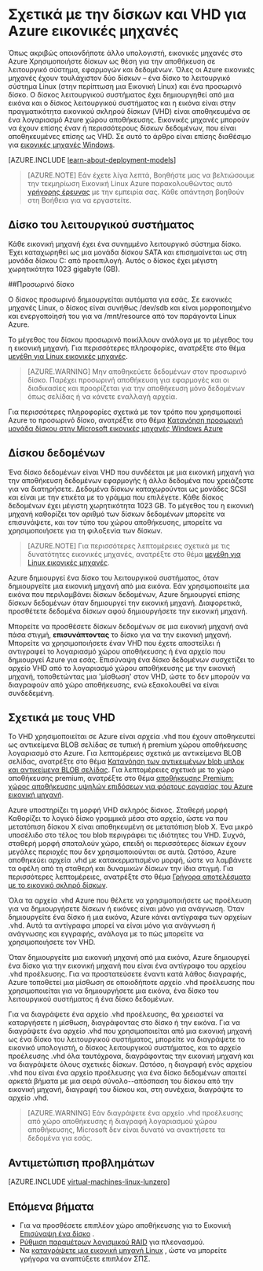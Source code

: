 <properties
    pageTitle="Σχετικά με την δίσκων και VHD για ΣΠΣ Linux | Microsoft Azure"
    description="Μάθετε περισσότερα σχετικά με τα βασικά στοιχεία των δίσκων και VHD για Linux εικονικές μηχανές στο Azure."
    services="virtual-machines-linux"
    documentationCenter=""
    authors="cynthn"
    manager="timlt"
    editor="tysonn"
    tags="azure-resource-manager,azure-service-management"/>

<tags
    ms.service="virtual-machines-linux"
    ms.workload="infrastructure-services"
    ms.tgt_pltfrm="vm-linux"
    ms.devlang="na"
    ms.topic="article"
    ms.date="06/16/2016"
    ms.author="cynthn"/>

# <a name="about-disks-and-vhds-for-azure-virtual-machines"></a>Σχετικά με την δίσκων και VHD για Azure εικονικές μηχανές

Όπως ακριβώς οποιονδήποτε άλλο υπολογιστή, εικονικές μηχανές στο Azure Χρησιμοποιήστε δίσκων ως θέση για την αποθήκευση σε λειτουργικό σύστημα, εφαρμογών και δεδομένων. Όλες οι Azure εικονικές μηχανές έχουν τουλάχιστον δύο δίσκων – ένα δίσκο το λειτουργικό σύστημα Linux (στην περίπτωση μια Εικονική Linux) και ένα προσωρινό δίσκο. Ο δίσκος λειτουργικού συστήματος έχει δημιουργηθεί από μια εικόνα και ο δίσκος λειτουργικού συστήματος και η εικόνα είναι στην πραγματικότητα εικονικού σκληρού δίσκων (VHD) είναι αποθηκευμένα σε ένα λογαριασμό Azure χώρου αποθήκευσης. Εικονικές μηχανές μπορούν να έχουν επίσης έναν ή περισσότερους δίσκων δεδομένων, που είναι αποθηκευμένες επίσης ως VHD. Σε αυτό το άρθρο είναι επίσης διαθέσιμο για [εικονικές μηχανές Windows](virtual-machines-windows-about-disks-vhds.md).

[AZURE.INCLUDE [learn-about-deployment-models](../../includes/learn-about-deployment-models-both-include.md)]

> [AZURE.NOTE] Εάν έχετε λίγα λεπτά, Βοηθήστε μας να βελτιώσουμε την τεκμηρίωση Εικονική Linux Azure παρακολουθώντας αυτό [γρήγορης έρευνας](https://aka.ms/linuxdocsurvey) με την εμπειρία σας. Κάθε απάντηση βοηθούν στη Βοήθεια για να εργαστείτε.

## <a name="operating-system-disk"></a>Δίσκο του λειτουργικού συστήματος

Κάθε εικονική μηχανή έχει ένα συνημμένο λειτουργικό σύστημα δίσκο. Έχει καταχωρηθεί ως μια μονάδα δίσκου SATA και επισημαίνεται ως στη μονάδα δίσκου C: από προεπιλογή. Αυτός ο δίσκος έχει μέγιστη χωρητικότητα 1023 gigabyte (GB). 

##<a name="temporary-disk"></a>Προσωρινό δίσκο

Ο δίσκος προσωρινό δημιουργείται αυτόματα για εσάς. Σε εικονικές μηχανές Linux, ο δίσκος είναι συνήθως /dev/sdb και είναι μορφοποιημένο και ενεργοποίησή του για να /mnt/resource από τον παράγοντα Linux Azure.

Το μέγεθος του δίσκου προσωρινό ποικίλλουν ανάλογα με το μέγεθος του η εικονική μηχανή. Για περισσότερες πληροφορίες, ανατρέξτε στο θέμα [μεγέθη για Linux εικονικές μηχανές](virtual-machines-linux-sizes.md).

>[AZURE.WARNING] Μην αποθηκεύετε δεδομένων στον προσωρινό δίσκο. Παρέχει προσωρινή αποθήκευση για εφαρμογές και οι διαδικασίες και προορίζεται για την αποθήκευση μόνο δεδομένων όπως σελίδας ή να κάνετε εναλλαγή αρχεία. 

Για περισσότερες πληροφορίες σχετικά με τον τρόπο που χρησιμοποιεί Azure το προσωρινό δίσκο, ανατρέξτε στο θέμα [Κατανόηση προσωρινή μονάδα δίσκου στην Microsoft εικονικές μηχανές Windows Azure](https://blogs.msdn.microsoft.com/mast/2013/12/06/understanding-the-temporary-drive-on-windows-azure-virtual-machines/)

## <a name="data-disk"></a>Δίσκου δεδομένων

Ένα δίσκο δεδομένων είναι VHD που συνδέεται με μια εικονική μηχανή για την αποθήκευση δεδομένων εφαρμογής ή άλλα δεδομένα που χρειάζεστε για να διατηρήσετε. Δεδομένα δίσκων καταχωρούνται ως μονάδες SCSI και είναι με την ετικέτα με το γράμμα που επιλέγετε.  Κάθε δίσκος δεδομένων έχει μέγιστη χωρητικότητα 1023 GB. Το μέγεθος του η εικονική μηχανή καθορίζει τον αριθμό των δίσκων δεδομένων μπορείτε να επισυνάψετε, και τον τύπο του χώρου αποθήκευσης, μπορείτε να χρησιμοποιήσετε για τη φιλοξενία των δίσκων.

>[AZURE.NOTE] Για περισσότερες λεπτομέρειες σχετικά με τις δυνατότητες εικονικές μηχανές, ανατρέξτε στο θέμα [μεγέθη για Linux εικονικές μηχανές](virtual-machines-linux-sizes.md).

Azure δημιουργεί ένα δίσκο του λειτουργικού συστήματος, όταν δημιουργείτε μια εικονική μηχανή από μια εικόνα. Εάν χρησιμοποιείτε μια εικόνα που περιλαμβάνει δίσκων δεδομένων, Azure δημιουργεί επίσης δίσκων δεδομένων όταν δημιουργεί την εικονική μηχανή. Διαφορετικά, προσθέτετε δεδομένα δίσκων αφού δημιουργήσετε την εικονική μηχανή.

Μπορείτε να προσθέσετε δίσκων δεδομένων σε μια εικονική μηχανή ανά πάσα στιγμή, **επισυνάπτοντας** το δίσκο για να την εικονική μηχανή. Μπορείτε να χρησιμοποιήσετε έναν VHD που έχετε αποστείλει ή αντιγραφεί το λογαριασμό χώρου αποθήκευσης ή ένα αρχείο που δημιουργεί Azure για εσάς. Επισύναψη ένα δίσκο δεδομένων συσχετίζει το αρχείο VHD από το λογαριασμό χώρου αποθήκευσης με την εικονική μηχανή, τοποθετώντας μια 'μίσθωση' στον VHD, ώστε το δεν μπορούν να διαγραφούν από χώρο αποθήκευσης, ενώ εξακολουθεί να είναι συνδεδεμένη.

## <a name="about-vhds"></a>Σχετικά με τους VHD

Το VHD χρησιμοποιείται σε Azure είναι αρχεία .vhd που έχουν αποθηκευτεί ως αντικείμενα BLOB σελίδας σε τυπική ή premium χώρου αποθήκευσης λογαριασμό στο Azure. Για λεπτομέρειες σχετικά με αντικείμενα BLOB σελίδας, ανατρέξτε στο θέμα [Κατανόηση των αντικειμένων blob μπλοκ και αντικείμενα BLOB σελίδας](https://msdn.microsoft.com/library/ee691964.aspx). Για λεπτομέρειες σχετικά με το χώρο αποθήκευσης premium, ανατρέξτε στο θέμα [αποθήκευσης Premium: χώρος αποθήκευσης υψηλών επιδόσεων για φόρτους εργασίας του Azure εικονική μηχανή](../storage/storage-premium-storage.md).

Azure υποστηρίζει τη μορφή VHD σκληρός δίσκος. Σταθερή μορφή Καθορίζει το λογικό δίσκο γραμμικά μέσα στο αρχείο, ώστε να που μετατόπιση δίσκου X είναι αποθηκευμένη σε μετατόπιση blob X. Ένα μικρό υποσέλιδο στο τέλος του blob περιγράφει τις ιδιότητες του VHD. Συχνά, σταθερή μορφή σπαταλούν χώρο, επειδή οι περισσότερες δίσκων έχουν μεγάλες περιοχές που δεν χρησιμοποιούνται σε αυτά. Ωστόσο, Azure αποθηκεύει αρχεία .vhd με κατακερματισμένο μορφή, ώστε να λαμβάνετε τα οφέλη από τη σταθερή και δυναμικών δίσκων την ίδια στιγμή. Για περισσότερες λεπτομέρειες, ανατρέξτε στο θέμα [Γρήγορα αποτελέσματα με το εικονικό σκληρό δίσκων](https://technet.microsoft.com/library/dd979539.aspx).

Όλα τα αρχεία .vhd Azure που θέλετε να χρησιμοποιήσετε ως προέλευση για να δημιουργήσετε δίσκων ή εικόνες είναι μόνο για ανάγνωση. Όταν δημιουργείτε ένα δίσκο ή μια εικόνα, Azure κάνει αντίγραφα των αρχείων .vhd. Αυτά τα αντίγραφα μπορεί να είναι μόνο για ανάγνωση ή ανάγνωσης και εγγραφής, ανάλογα με το πώς μπορείτε να χρησιμοποιήσετε τον VHD.

Όταν δημιουργείτε μια εικονική μηχανή από μια εικόνα, Azure δημιουργεί ένα δίσκο για την εικονική μηχανή που είναι ένα αντίγραφο του αρχείου .vhd προέλευσης. Για να προστατεύσετε έναντι κατά λάθος διαγραφής, Azure τοποθετεί μια μίσθωση σε οποιοδήποτε αρχείο .vhd προέλευσης που χρησιμοποιείται για να δημιουργήσετε μια εικόνα, ένα δίσκο του λειτουργικού συστήματος ή ένα δίσκο δεδομένων.

Για να διαγράψετε ένα αρχείο .vhd προέλευσης, θα χρειαστεί να καταργήσετε η μίσθωση, διαγράφοντας στο δίσκο ή την εικόνα. Για να διαγράψετε ένα αρχείο .vhd που χρησιμοποιείται από μια εικονική μηχανή ως ένα δίσκο του λειτουργικού συστήματος, μπορείτε να διαγράψετε το εικονικό υπολογιστή, ο δίσκος λειτουργικού συστήματος, και το αρχείο προέλευσης .vhd όλα ταυτόχρονα, διαγράφοντας την εικονική μηχανή και να διαγράψετε όλους σχετικές δίσκων. Ωστόσο, η διαγραφή ενός αρχείου .vhd που είναι ένα αρχείο προέλευσης για ένα δίσκο δεδομένων απαιτεί αρκετά βήματα με μια σειρά σύνολο--απόσπαση του δίσκου από την εικονική μηχανή, διαγραφή του δίσκου και, στη συνέχεια, διαγράψτε το αρχείο .vhd.

>[AZURE.WARNING] Εάν διαγράψετε ένα αρχείο .vhd προέλευσης από χώρο αποθήκευσης ή διαγραφή λογαριασμού χώρου αποθήκευσης, Microsoft δεν είναι δυνατό να ανακτήσετε τα δεδομένα για εσάς.


## <a name="troubleshooting"></a>Αντιμετώπιση προβλημάτων
[AZURE.INCLUDE [virtual-machines-linux-lunzero](../../includes/virtual-machines-linux-lunzero.md)]

## <a name="next-steps"></a>Επόμενα βήματα

-  Για να προσθέσετε επιπλέον χώρο αποθήκευσης για το Εικονική [Επισύναψη ένα δίσκο](virtual-machines-linux-add-disk.md) .
-  [Ρύθμιση παραμέτρων λογισμικού RAID](virtual-machines-linux-configure-raid.md) για πλεονασμού.
-  Να [καταγράψετε μια εικονική μηχανή Linux](virtual-machines-linux-classic-capture-image.md) , ώστε να μπορείτε γρήγορα να αναπτύξετε επιπλέον ΣΠΣ.


